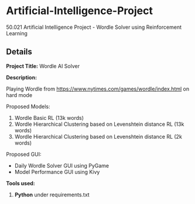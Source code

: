 # Artificial-Intelligence-Project
50.021 Artificial Intelligence Project - Wordle Solver using Reinforcement Learning

## Details
**Project Title:** Wordle AI Solver 

**Description:**

Playing Wordle from https://www.nytimes.com/games/wordle/index.html on hard mode

Proposed Models:

1. Wordle Basic RL (13k words)
2. Wordle Hierarchical Clustering based on Levenshtein distance RL (13k words)
3. Wordle Hierarchical Clustering based on Levenshtein distance RL (2k words)

Proposed GUI:

- Daily Wordle Solver GUI using PyGame
- Model Performance GUI using Kivy

**Tools used:**
1. **Python** under requirements.txt
